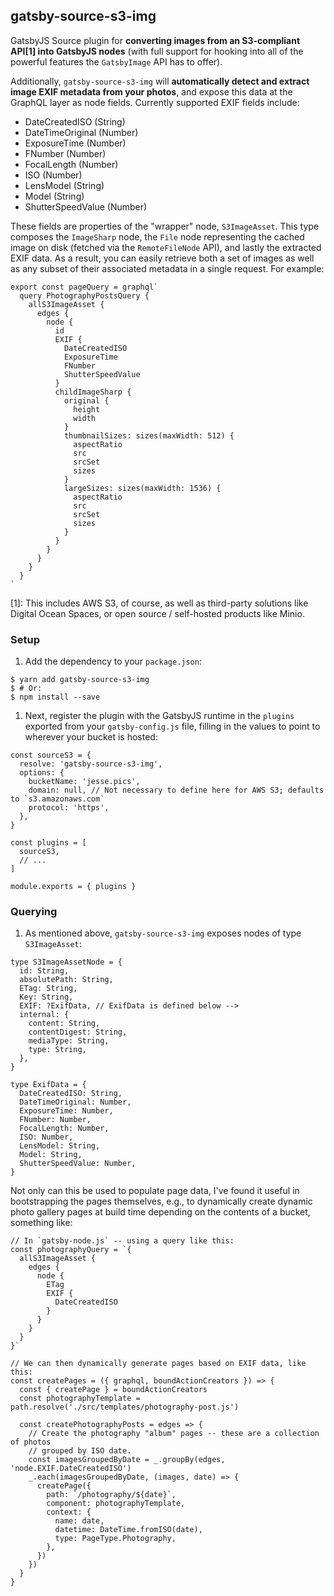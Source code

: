 ## gatsby-source-s3-img

GatsbyJS Source plugin for **converting images from an S3-compliant API[1] into
GatsbyJS nodes** (with full support for hooking into all of the powerful features
the `GatsbyImage` API has to offer).

Additionally, `gatsby-source-s3-img` will **automatically detect and extract image
EXIF metadata from your photos**, and expose this data at the GraphQL layer as
node fields. Currently supported EXIF fields include:

- DateCreatedISO (String)
- DateTimeOriginal (Number)
- ExposureTime (Number)
- FNumber (Number)
- FocalLength (Number)
- ISO (Number)
- LensModel (String)
- Model (String)
- ShutterSpeedValue (Number)

These fields are properties of the "wrapper" node, `S3ImageAsset`. This type
composes the `ImageSharp` node, the `File` node representing the cached image on
disk (fetched via the `RemoteFileNode` API), and lastly the extracted EXIF data.
As a result, you can easily retrieve both a set of images as well as any subset
of their associated metadata in a single request. For example:

```es6
export const pageQuery = graphql`
  query PhotographyPostsQuery {
    allS3ImageAsset {
      edges {
        node {
          id
          EXIF {
            DateCreatedISO
            ExposureTime
            FNumber
            ShutterSpeedValue
          }
          childImageSharp {
            original {
              height
              width
            }
            thumbnailSizes: sizes(maxWidth: 512) {
              aspectRatio
              src
              srcSet
              sizes
            }
            largeSizes: sizes(maxWidth: 1536) {
              aspectRatio
              src
              srcSet
              sizes
            }
          }
        }
      }
    }
  }
`
```

[1]: This includes AWS S3, of course, as well as third-party solutions like
     Digital Ocean Spaces, or open source / self-hosted products like Minio.

### Setup

1. Add the dependency to your `package.json`:

```console
$ yarn add gatsby-source-s3-img
$ # Or:
$ npm install --save
``````

1. Next, register the plugin with the GatsbyJS runtime in the `plugins` exported
   from your `gatsby-config.js` file, filling in the values to point to wherever
   your bucket is hosted:

```es6
const sourceS3 = {
  resolve: 'gatsby-source-s3-img',
  options: {
    bucketName: 'jesse.pics',
    domain: null, // Not necessary to define here for AWS S3; defaults to `s3.amazonaws.com`
    protocol: 'https',
  },
}

const plugins = [
  sourceS3,
  // ...
]

module.exports = { plugins }
```
### Querying

1. As mentioned above, `gatsby-source-s3-img` exposes nodes of type
   `S3ImageAsset`:

```flow
type S3ImageAssetNode = {
  id: String,
  absolutePath: String,
  ETag: String,
  Key: String,
  EXIF: ?ExifData, // ExifData is defined below -->
  internal: {
    content: String,
    contentDigest: String,
    mediaType: String,
    type: String,
  },
}

type ExifData = {
  DateCreatedISO: String,
  DateTimeOriginal: Number,
  ExposureTime: Number,
  FNumber: Number,
  FocalLength: Number,
  ISO: Number,
  LensModel: String,
  Model: String,
  ShutterSpeedValue: Number,
}
```

Not only can this be used to populate page data, I've found it useful in
bootstrapping the pages themselves, e.g., to dynamically create dynamic photo
gallery pages at build time depending on the contents of a bucket,
something like:

```es6
// In `gatsby-node.js` -- using a query like this:
const photographyQuery = `{
  allS3ImageAsset {
    edges {
      node {
        ETag
        EXIF {
          DateCreatedISO
        }
      }
    }
  }
}`

// We can then dynamically generate pages based on EXIF data, like this:
const createPages = ({ graphql, boundActionCreators }) => {
  const { createPage } = boundActionCreators
  const photographyTemplate = path.resolve('./src/templates/photography-post.js')

  const createPhotographyPosts = edges => {
    // Create the photography "album" pages -- these are a collection of photos
    // grouped by ISO date.
    const imagesGroupedByDate = _.groupBy(edges, 'node.EXIF.DateCreatedISO')
    _.each(imagesGroupedByDate, (images, date) => {
      createPage({
        path: `/photography/${date}`,
        component: photographyTemplate,
        context: {
          name: date,
          datetime: DateTime.fromISO(date),
          type: PageType.Photography,
        },
      })
    })
  }
}
```


